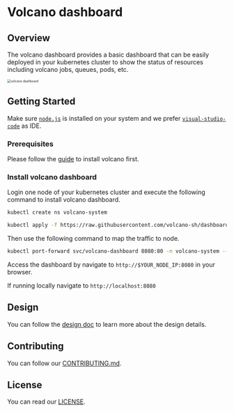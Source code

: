 # Volcano dashboard

## Overview

The volcano dashboard provides a basic dashboard that can be easily deployed in your kubernetes cluster to show the status of resources including volcano jobs, queues, pods, etc.

<img src="docs/images/demo.gif" alt="volcano dashboard" style="zoom:50%;" />

## Getting Started

Make sure [`node.js`](https://nodejs.org/en/download) is installed on your system and we prefer [`visual-studio-code`](https://code.visualstudio.com/download) as IDE.

### Prerequisites

Please follow the [guide](https://github.com/volcano-sh/volcano#quick-start-guide) to install volcano first.

### Install volcano dashboard

Login one node of your kubernetes cluster and execute the following command to install volcano dashboard.

```bash
kubectl create ns volcano-system

kubectl apply -f https://raw.githubusercontent.com/volcano-sh/dashboard/main/deployment/volcano-dashboard.yaml
```

Then use the following command to map the traffic to node.

```bash
kubectl port-forward svc/volcano-dashboard 8080:80 -n volcano-system --address 0.0.0.0
```

Access the dashboard by navigate to `http://$YOUR_NODE_IP:8080` in your browser.

If running locally navigate to `http://localhost:8080`


## Design

You can follow the [design doc](docs/design.md) to learn more about the design details.

## Contributing

You can follow our [CONTRIBUTING.md](CONTRIBUTING.md).

## License

You can read our [LICENSE](LICENSE).
